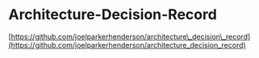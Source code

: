 # Architecture-Decision-Record

[https://github.com/joelparkerhenderson/architecture\_decision\_record](https://github.com/joelparkerhenderson/architecture_decision_record)

